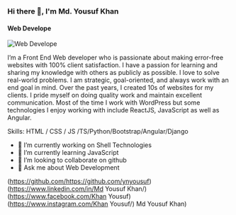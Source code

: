 ### Hi there 👋, I'm Md. Yousuf Khan
#### Web Develope
![Web Develope](https://scontent.fdac13-1.fna.fbcdn.net/v/t39.30808-6/273559313_631477171476354_2104091306516501651_n.jpg?_nc_cat=104&ccb=1-7&_nc_sid=e3f864&_nc_ohc=9Ja0qOkJQmIAX_U1p1u&_nc_ht=scontent.fdac13-1.fna&oh=00_AT_RRWTDxecrWKctkDUQzzFecKTCEd5VPqqIHjNRhekjBw&oe=6359A4A9)

I’m a Front End Web developer who is passionate about making error-free websites with 100% client satisfaction. I have a passion for learning and sharing my knowledge with others as publicly as possible. I love to solve real-world problems. I am strategic, goal-oriented, and always work with an end goal in mind. Over the past years, I created 10s of websites for my clients. I pride myself on doing quality work and maintain excellent communication. Most of the time I work with WordPress but some technologies I enjoy working with include ReactJS, JavaScript as well as Angular.

Skills:  HTML / CSS / JS /TS/Python/Bootstrap/Angular/Django

- 🔭 I’m currently working on  Shell Technologies 
- 🌱 I’m currently learning JavaScript 
- 👯 I’m looking to collaborate on github 
- 💬 Ask me about Web Development 


(https://github.com/https://github.com/ynyousuf)  (https://www.linkedin.com/in/Md Yousuf Khan/) (https://www.facebook.com/Khan Yousuf) (https://www.instagram.com/Khan Yousuf/)  Md Yousuf Khan)  

